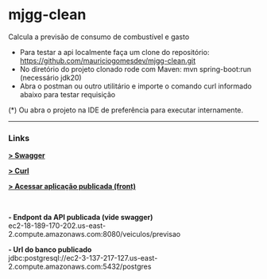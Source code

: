 # mjgg-clean
Calcula a previsão de consumo de combustível e gasto

- Para testar a api localmente faça um clone do repositório: https://github.com/mauriciogomesdev/mjgg-clean.git
- No diretório do projeto clonado rode com Maven: mvn spring-boot:run (necessário jdk20)
- Abra o postman ou outro utilitário e importe o comando curl informado abaixo para testar requisição

(*) Ou abra o projeto na IDE de preferência para executar internamente.

_________________________________________________________________________________
### Links

[**> Swagger**](http://ec2-18-189-170-202.us-east-2.compute.amazonaws.com:8080/swagger.html)

[**> Curl**](http://ec2-18-189-170-202.us-east-2.compute.amazonaws.com:8080/curl.html)

[**> Acessar aplicação publicada (front)**](http://ec2-52-14-180-214.us-east-2.compute.amazonaws.com)

<br>

**- Endpont da API publicada (vide swagger)**\
ec2-18-189-170-202.us-east-2.compute.amazonaws.com:8080/veiculos/previsao

**- Url do banco publicado**\
jdbc:postgresql://ec2-3-137-217-127.us-east-2.compute.amazonaws.com:5432/postgres
